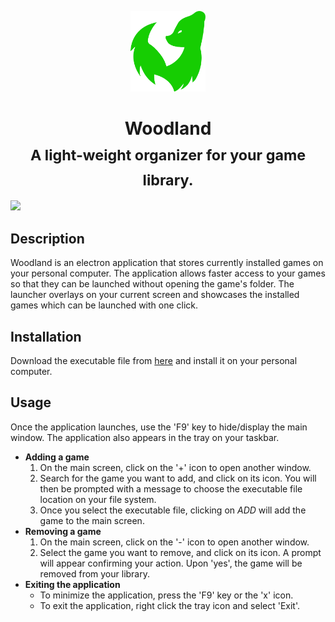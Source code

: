 <p align="center">
	<img style="height="120px" width="120px" src="html/top-bar-logo.png" />
</p>
<h1 align="center">
	Woodland<br><sub>A light-weight organizer for your game library.</sub>
</h1>

<img src="https://user-images.githubusercontent.com/60568107/131877025-d320d154-100e-443f-92c8-3a9eb1cc3691.png"/>


## Description
Woodland is an electron application that stores currently installed games on your personal computer. The application allows faster access to your games so that they can be launched without opening the game's folder. The launcher overlays on your current screen and showcases the installed games which can be launched with one click.

## Installation
Download the executable file from
[here](https://github.com/waleedahmad98/woodland-game-organizer/releases/tag/2.0.0) and install it on your personal computer.

## Usage
Once the application launches, use the 'F9' key to hide/display the main window. The application also appears in the tray on your taskbar.
* **Adding a game**
    1. On the main screen, click on the '+' icon to open another window.
    2. Search for the game you want to add, and click on its icon. You will then be prompted with a message to choose the executable file location on your file system.
    3. Once you select the executable file, clicking on *ADD* will add the game to the main screen.
* **Removing a game**
    1. On the main screen, click on the '-' icon to open another window.
    2. Select the game you want to remove, and click on its icon. A prompt will appear confirming your action. Upon 'yes', the game will be removed from your library.
 * **Exiting the application**
    * To minimize the application, press the 'F9' key or the 'x' icon.
    * To exit the application, right click the tray icon and select 'Exit'.
